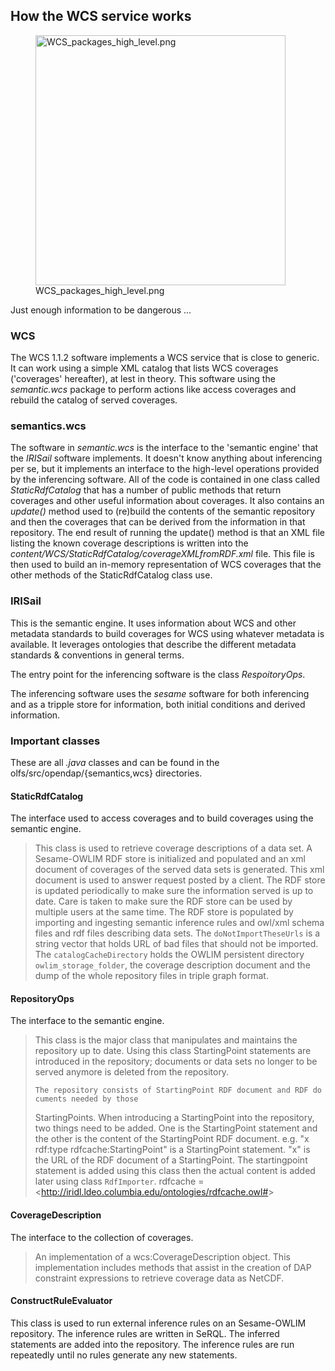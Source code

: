 ## How the WCS service works

<figure>
<img src="WCS_packages_high_level.png"
title="WCS_packages_high_level.png" width="400" />
<figcaption>WCS_packages_high_level.png</figcaption>
</figure>

Just enough information to be dangerous ...

### WCS

The WCS 1.1.2 software implements a WCS service that is close to
generic. It can work using a simple XML catalog that lists WCS coverages
('coverages' hereafter), at lest in theory. This software using the
*semantic.wcs* package to perform actions like access coverages and
rebuild the catalog of served coverages.

### semantics.wcs

The software in *semantic.wcs* is the interface to the 'semantic engine'
that the *IRISail* software implements. It doesn't know anything about
inferencing per se, but it implements an interface to the high-level
operations provided by the inferencing software. All of the code is
contained in one class called *StaticRdfCatalog* that has a number of
public methods that return coverages and other useful information about
coverages. It also contains an *update()* method used to (re)build the
contents of the semantic repository and then the coverages that can be
derived from the information in that repository. The end result of
running the update() method is that an XML file listing the known
coverage descriptions is written into the
*content/WCS/StaticRdfCatalog/coverageXMLfromRDF.xml* file. This file is
then used to build an in-memory representation of WCS coverages that the
other methods of the StaticRdfCatalog class use.

### IRISail

This is the semantic engine. It uses information about WCS and other
metadata standards to build coverages for WCS using whatever metadata is
available. It leverages ontologies that describe the different metadata
standards & conventions in general terms.

The entry point for the inferencing software is the class
*RespoitoryOps*.

The inferencing software uses the *sesame* software for both inferencing
and as a tripple store for information, both initial conditions and
derived information.

### Important classes

These are all *.java* classes and can be found in the
olfs/src/opendap/{semantics,wcs} directories.

#### StaticRdfCatalog

The interface used to access coverages and to build coverages using the
semantic engine.

> This class is used to retrieve coverage descriptions of a data set. A
> Sesame-OWLIM RDF store is initialized and populated and an xml
> document of coverages of the served data sets is generated. This xml
> document is used to answer request posted by a client. The RDF store
> is updated periodically to make sure the information served is up to
> date. Care is taken to make sure the RDF store can be used by multiple
> users at the same time.
> The RDF store is populated by importing and ingesting semantic
> inference rules and owl/xml schema files and rdf files describing data
> sets. The `doNotImportTheseUrls` is a string vector that holds URL of
> bad files that should not be imported. The `catalogCacheDirectory`
> holds the OWLIM persistent directory `owlim_storage_folder`, the
> coverage description document and the dump of the whole repository
> files in triple graph format.

#### RepositoryOps

The interface to the semantic engine.

> This class is the major class that manipulates and maintains the
> repository up to date. Using this class StartingPoint statements are
> introduced in the repository; documents or data sets no longer to be
> served anymore is deleted from the repository.
>
>
> `The repository consists of StartingPoint RDF document and RDF documents needed by those`
>
> StartingPoints. When introducing a StartingPoint into the repository,
> two things need to be added. One is the StartingPoint statement and
> the other is the content of the StartingPoint RDF document. e.g. "x
> rdf:type rdfcache:StartingPoint" is a StartingPoint statement. "x" is
> the URL of the RDF document of a StartingPoint. The startingpoint
> statement is added using this class then the actual content is added
> later using class `RdfImporter`.
> rdfcache =
> \<<http://iridl.ldeo.columbia.edu/ontologies/rdfcache.owl#>\>

#### CoverageDescription

The interface to the collection of coverages.

> An implementation of a wcs:CoverageDescription object. This
> implementation includes methods that assist in the creation of DAP
> constraint expressions to retrieve coverage data as NetCDF.

#### ConstructRuleEvaluator

This class is used to run external inference rules on an Sesame-OWLIM
repository. The inference rules are written in SeRQL. The inferred
statements are added into the repository. The inference rules are run
repeatedly until no rules generate any new statements.